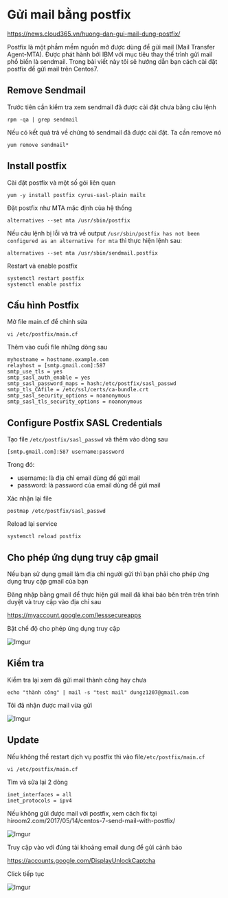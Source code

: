 # Gửi mail bằng postfix

https://news.cloud365.vn/huong-dan-gui-mail-dung-postfix/

Postfix là một phầm mềm nguồn mở được dùng để gửi mail (Mail Transfer Agent-MTA). Được phát hành bởi IBM với mục tiêu thay thế trình gửi mail phổ biến là sendmail. Trong bài viết này tôi sẽ hướng dẫn bạn cách cài đặt postfix để gửi mail trên Centos7.

## Remove Sendmail

Trước tiên cần kiểm tra xem sendmail đã được cài đặt chưa bằng câu lệnh

    rpm -qa | grep sendmail

Nếu có kết quả trả về chứng tỏ sendmail đã được cài đặt. Ta cần remove nó

    yum remove sendmail*

## Install postfix

Cài đặt postfix và một số gói liên quan

    yum -y install postfix cyrus-sasl-plain mailx

Đặt postfix như MTA mặc định của hệ thống

    alternatives --set mta /usr/sbin/postfix

Nếu câu lệnh bị lỗi và trả về output `/usr/sbin/postfix has not been configured as an alternative for mta` thì thực hiện lệnh sau:

    alternatives --set mta /usr/sbin/sendmail.postfix

Restart và enable postfix

    systemctl restart postfix
    systemctl enable postfix

## Cấu hình Postfix

Mở file main.cf để chỉnh sửa

    vi /etc/postfix/main.cf

Thêm vào cuối file những dòng sau

```
myhostname = hostname.example.com
relayhost = [smtp.gmail.com]:587
smtp_use_tls = yes
smtp_sasl_auth_enable = yes
smtp_sasl_password_maps = hash:/etc/postfix/sasl_passwd
smtp_tls_CAfile = /etc/ssl/certs/ca-bundle.crt
smtp_sasl_security_options = noanonymous
smtp_sasl_tls_security_options = noanonymous
```

## Configure Postfix SASL Credentials

Tạo file `/etc/postfix/sasl_passwd` và thêm vào dòng sau

    [smtp.gmail.com]:587 username:password

Trong đó:

- username: là địa chỉ email dùng để gửi mail
- password: là password của email dùng để gửi mail

Xác nhận lại file

    postmap /etc/postfix/sasl_passwd

Reload lại service

    systemctl reload postfix

## Cho phép ứng dụng truy cập gmail

Nếu bạn sử dụng gmail làm địa chỉ người gửi thì bạn phải cho phép ứng dụng truy cập gmail của bạn

Đăng nhập bằng gmail để thực hiện gửi mail đã khai báo bên trên trên trình duyệt và truy cập vào địa chỉ sau

https://myaccount.google.com/lesssecureapps

Bật chế độ cho phép ứng dụng truy cập

![Imgur](https://i.imgur.com/6aim0zp.png)

## Kiểm tra

Kiểm tra lại xem đã gửi mail thành công hay chưa

    echo "thành công" | mail -s "test mail" dungz1207@gmail.com

Tôi đã nhận được mail vừa gửi

![Imgur](https://i.imgur.com/XiFmP6g.png)

## Update

Nếu không thể restart dịch vụ postfix thì vào file`/etc/postfix/main.cf`

    vi /etc/postfix/main.cf

Tìm và sửa lại 2 dòng

    inet_interfaces = all
    inet_protocols = ipv4

Nếu không gửi được mail với postfix, xem cách fix tại hiroom2.com/2017/05/14/centos-7-send-mail-with-postfix/

![Imgur](https://i.imgur.com/SG0cT47.png)

Truy cập vào với đúng tài khoảng email dung để gửi cảnh báo

https://accounts.google.com/DisplayUnlockCaptcha

Click tiếp tục

![Imgur](https://i.imgur.com/vlVT6At.png)